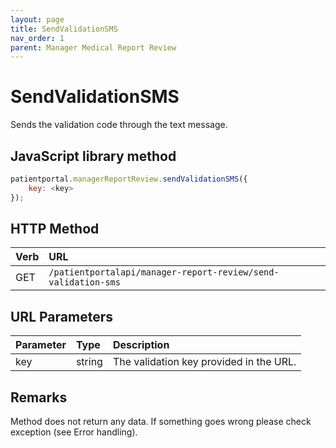 ```yaml
---
layout: page
title: SendValidationSMS
nav_order: 1
parent: Manager Medical Report Review
---
```


# SendValidationSMS

Sends the validation code through the text message.

## JavaScript library method

```javascript
patientportal.managerReportReview.sendValidationSMS({
    key: <key>
});
```

## HTTP Method

| Verb | URL                                               |
|:-----|:--------------------------------------------------|
| GET | `/patientportalapi/manager-report-review/send-validation-sms` |

## URL Parameters

| Parameter | Type   | Description                                                 |
|:----------|:-------|:------------------------------------------------------------|
| key | string | The validation key provided in the URL. |

## Remarks

Method does not return any data. If something goes wrong please check exception (see Error handling).
